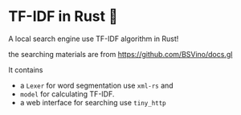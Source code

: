 # TF-IDF in Rust 🦀

A local search engine use TF-IDF algorithm in Rust!

the searching materials are from <https://github.com/BSVino/docs.gl>

It contains

- a `Lexer` for word segmentation use `xml-rs` and
- `model` for calculating TF-IDF.
- a web interface for searching use `tiny_http`
